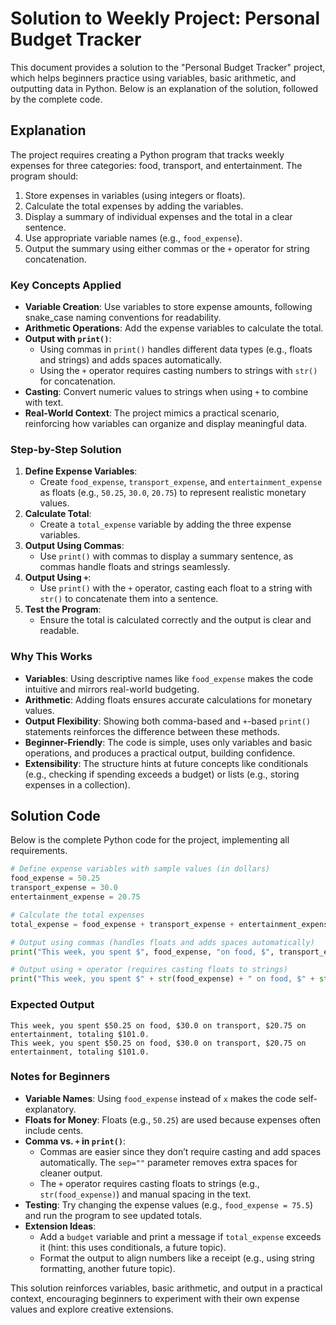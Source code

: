 # Solution to Weekly Project: Personal Budget Tracker

This document provides a solution to the "Personal Budget Tracker" project, which helps beginners practice using variables, basic arithmetic, and outputting data in Python. Below is an explanation of the solution, followed by the complete code.

## Explanation

The project requires creating a Python program that tracks weekly expenses for three categories: food, transport, and entertainment. The program should:
1. Store expenses in variables (using integers or floats).
2. Calculate the total expenses by adding the variables.
3. Display a summary of individual expenses and the total in a clear sentence.
4. Use appropriate variable names (e.g., `food_expense`).
5. Output the summary using either commas or the `+` operator for string concatenation.

### Key Concepts Applied
- **Variable Creation**: Use variables to store expense amounts, following snake_case naming conventions for readability.
- **Arithmetic Operations**: Add the expense variables to calculate the total.
- **Output with `print()`**:
  - Using commas in `print()` handles different data types (e.g., floats and strings) and adds spaces automatically.
  - Using the `+` operator requires casting numbers to strings with `str()` for concatenation.
- **Casting**: Convert numeric values to strings when using `+` to combine with text.
- **Real-World Context**: The project mimics a practical scenario, reinforcing how variables can organize and display meaningful data.

### Step-by-Step Solution
1. **Define Expense Variables**:
   - Create `food_expense`, `transport_expense`, and `entertainment_expense` as floats (e.g., `50.25`, `30.0`, `20.75`) to represent realistic monetary values.
2. **Calculate Total**:
   - Create a `total_expense` variable by adding the three expense variables.
3. **Output Using Commas**:
   - Use `print()` with commas to display a summary sentence, as commas handle floats and strings seamlessly.
4. **Output Using `+`**:
   - Use `print()` with the `+` operator, casting each float to a string with `str()` to concatenate them into a sentence.
5. **Test the Program**:
   - Ensure the total is calculated correctly and the output is clear and readable.

### Why This Works
- **Variables**: Using descriptive names like `food_expense` makes the code intuitive and mirrors real-world budgeting.
- **Arithmetic**: Adding floats ensures accurate calculations for monetary values.
- **Output Flexibility**: Showing both comma-based and `+`-based `print()` statements reinforces the difference between these methods.
- **Beginner-Friendly**: The code is simple, uses only variables and basic operations, and produces a practical output, building confidence.
- **Extensibility**: The structure hints at future concepts like conditionals (e.g., checking if spending exceeds a budget) or lists (e.g., storing expenses in a collection).

## Solution Code

Below is the complete Python code for the project, implementing all requirements.

```python
# Define expense variables with sample values (in dollars)
food_expense = 50.25
transport_expense = 30.0
entertainment_expense = 20.75

# Calculate the total expenses
total_expense = food_expense + transport_expense + entertainment_expense

# Output using commas (handles floats and adds spaces automatically)
print("This week, you spent $", food_expense, "on food, $", transport_expense, "on transport, $", entertainment_expense, "on entertainment, totaling $", total_expense, ".", sep="")

# Output using + operator (requires casting floats to strings)
print("This week, you spent $" + str(food_expense) + " on food, $" + str(transport_expense) + " on transport, $" + str(entertainment_expense) + " on entertainment, totaling $" + str(total_expense) + ".")
```

### Expected Output
```
This week, you spent $50.25 on food, $30.0 on transport, $20.75 on entertainment, totaling $101.0.
This week, you spent $50.25 on food, $30.0 on transport, $20.75 on entertainment, totaling $101.0.
```

### Notes for Beginners
- **Variable Names**: Using `food_expense` instead of `x` makes the code self-explanatory.
- **Floats for Money**: Floats (e.g., `50.25`) are used because expenses often include cents.
- **Comma vs. `+` in `print()`**:
  - Commas are easier since they don’t require casting and add spaces automatically. The `sep=""` parameter removes extra spaces for cleaner output.
  - The `+` operator requires casting floats to strings (e.g., `str(food_expense)`) and manual spacing in the text.
- **Testing**: Try changing the expense values (e.g., `food_expense = 75.5`) and run the program to see updated totals.
- **Extension Ideas**:
  - Add a `budget` variable and print a message if `total_expense` exceeds it (hint: this uses conditionals, a future topic).
  - Format the output to align numbers like a receipt (e.g., using string formatting, another future topic).

This solution reinforces variables, basic arithmetic, and output in a practical context, encouraging beginners to experiment with their own expense values and explore creative extensions.